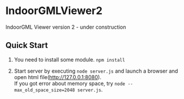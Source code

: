 # IndoorGMLViewer2
IndoorGML Viewer version 2 - under construction

## Quick Start
1. You need to install some module. `npm install`<br>


2. Start server by executing `node server.js` and launch a browser and open html file(http://127.0.0.1:8080).<br>
If you got error about memory space, try `node --max_old_space_size=2048 server.js`.